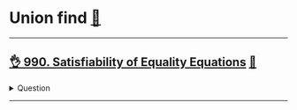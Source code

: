 # Union find [:notebook:](../notes/union_find.md)

------------------------------------------------------------------------------

## [:ok_hand: 990. Satisfiability of Equality Equations](https://leetcode.com/problems/satisfiability-of-equality-equations/) [:dart:](satisfiability_of_eqs.h)
<details><summary markdown="span">Question</summary>

```markdown
You are given an array of strings equations that represent relationships between variables where
- each string equations[i] is of length 4
- takes one of two different forms: "x==y" or "x!=y".
- x and y are lowercase letters (not necessarily different) that represent one-letter variable names.

Return true if it is possible to assign integers to variable names so as to satisfy all the given equations, or false otherwise.

Input: equations = ["a==b","b!=a"]
Output: false
```
</details>

------------------------------------------------------------------------------